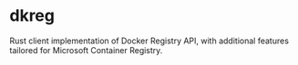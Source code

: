 # dkreg
Rust client implementation of Docker Registry API, with additional features tailored for Microsoft Container Registry.
